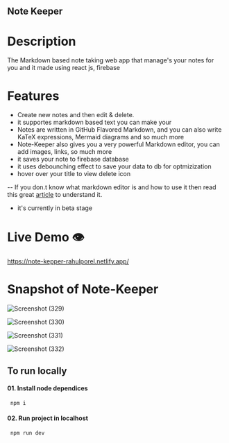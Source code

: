 ## Note Keeper

# Description

The Markdown based note taking web app that manage's your notes for you and it made using react js, firebase

# Features

- Create new notes and then edit & delete.
- it supportes markdown based text you can make your
- Notes are written in GitHub Flavored Markdown, and you can also write KaTeX expressions, Mermaid diagrams and so much more
- Note-Keeper also gives you a very powerful Markdown editor, you can add images, links, so much more
- it saves your note to firebase database
- it uses debounching effect to save your data to db for optmizization
- hover over your title to view delete icon

-- If you don.t know what markdown editor is and how to use it then read this great [article](https://www.markdownguide.org/getting-started/) to understand it.

- it's currently in beta stage

# Live Demo 👁️

https://note-kepper-rahulporel.netlify.app/

# Snapshot of Note-Keeper

![Screenshot (329)](https://github.com/RahulPorel/Note-Keeper/assets/98636266/8c86f979-9518-4206-b69f-88a55dc26353)

![Screenshot (330)](https://github.com/RahulPorel/Note-Keeper/assets/98636266/652cf1cf-1c31-4904-96fe-732b2c5449e3)

![Screenshot (331)](https://github.com/RahulPorel/Note-Keeper/assets/98636266/34217393-8325-4267-8343-fe637bc0d775)

![Screenshot (332)](https://github.com/RahulPorel/Note-Keeper/assets/98636266/56b5ea76-ee84-44df-9458-cb2d0ccfa17a)

## To run locally

#### 01. Install node dependices

```npm
 npm i
```

#### 02. Run project in localhost

```npm
 npm run dev
```
